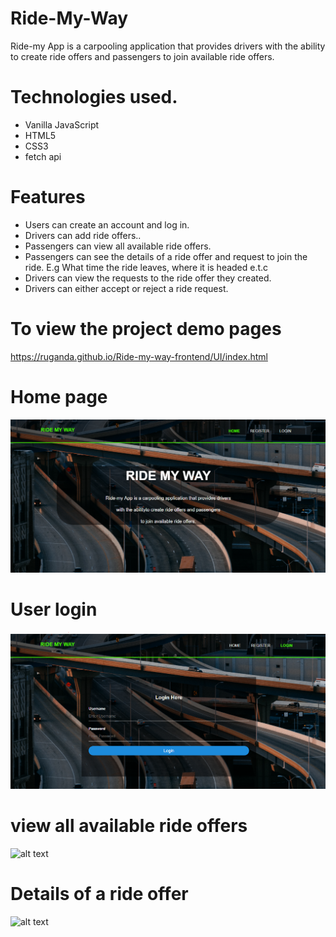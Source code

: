 # Ride-My-Way
Ride-my App is a carpooling application that provides drivers with the ability to create ride offers and passengers to join available ride offers.

# Technologies used.
- Vanilla JavaScript
- HTML5
- CSS3
- fetch api

# Features
 - Users can create an account and log in.
 - Drivers can add ride offers..
 - Passengers can view all available ride offers.
 - Passengers can see the details of a ride offer and request to join the ride. E.g What time the ride leaves, where it is headed e.t.c
 - Drivers can view the requests to the ride offer they created.
 - Drivers can either accept or reject a ride request.


# To view the project demo pages
https://ruganda.github.io/Ride-my-way-frontend/UI/index.html


# Home page
![alt text](https://raw.githubusercontent.com/ruganda/Ride-my-way-frontend/gh-pages/screen-shots/index.PNG)

# User login
![alt text](https://raw.githubusercontent.com/ruganda/Ride-my-way-frontend/gh-pages/screen-shots/login.PNG)

# view all available ride offers
![alt text](https://raw.githubusercontent.com/ruganda/Ride-My-Way/gh-pages/screen-shots/Capture.PNG)

# Details of a ride offer
![alt text](https://raw.githubusercontent.com/ruganda/Ride-My-Way/gh-pages/screen-shots/details.PNG)
